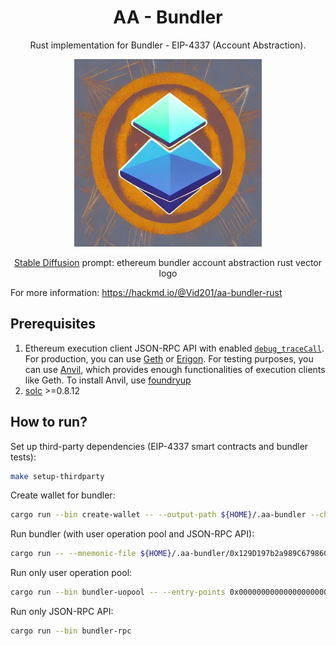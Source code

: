 # <h1 align="center"> AA - Bundler </h1>

<p align="center">Rust implementation for Bundler - EIP-4337 (Account Abstraction).</p>

<p align="center">
    <img src="./docs/images/logo.jpeg" width="300" height="300">
</p>

<p align="center"><a href="https://huggingface.co/spaces/stabilityai/stable-diffusion">Stable Diffusion</a> prompt: ethereum bundler account abstraction rust vector logo<p>

For more information: https://hackmd.io/@Vid201/aa-bundler-rust

## Prerequisites

1. Ethereum execution client JSON-RPC API with enabled [`debug_traceCall`](https://geth.ethereum.org/docs/interacting-with-geth/rpc/ns-debug#debug_tracecall). For production, you can use [Geth](https://github.com/ethereum/go-ethereum) or [Erigon](https://github.com/ledgerwatch/erigon). For testing purposes, you can use [Anvil](https://github.com/foundry-rs/foundry/tree/master/anvil#anvil), which provides enough functionalities of execution clients like Geth. To install Anvil, use [foundryup](https://getfoundry.sh/)
2. [solc](https://docs.soliditylang.org/en/v0.8.17/installing-solidity.html) >=0.8.12

## How to run?

Set up third-party dependencies (EIP-4337 smart contracts and bundler tests):

```bash
make setup-thirdparty
```

Create wallet for bundler:

```bash
cargo run --bin create-wallet -- --output-path ${HOME}/.aa-bundler --chain-id 5
```

Run bundler (with user operation pool and JSON-RPC API): 

```bash
cargo run -- --mnemonic-file ${HOME}/.aa-bundler/0x129D197b2a989C6798601A49D89a4AEC822A17a3 --beneficiary 0x690B9A9E9aa1C9dB991C7721a92d351Db4FaC990 --gas-factor 600 --min-balance 1 --eth-client-address https://rpc-mumbai.maticvigil.com/ --entry-points 0x0000000000000000000000000000000000000000 --chain-id 5 --helper 0x0000000000000000000000000000000000000000 --max-verification-gas 1500000
```

Run only user operation pool:

```bash
cargo run --bin bundler-uopool -- --entry-points 0x0000000000000000000000000000000000000000 --chain-id 5 --eth-client-address https://rpc-mumbai.maticvigil.com/ --max-verification-gas 1500000
```

Run only JSON-RPC API: 

```bash
cargo run --bin bundler-rpc
```